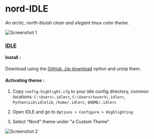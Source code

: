 # nord-IDLE
_An arctic, north-bluish clean and elegant tmux color theme._

![Screenshot 1](https://user-images.githubusercontent.com/54982599/115999823-eeba4280-a60a-11eb-9d37-494c6c70940e.jpg)

### [IDLE](https://docs.python.org/3/library/idle.html)

#### Install :

Download using the [GitHub .zip download](https://github.com/Abhimanyu8/Idle-nord-theme/archive/refs/heads/main.zip) option and unzip them.

#### Activating theme :

1. Copy `config-highlight.cfg` to your idle config directory, common locations: `C:\Users\.idlerc`, `C:\Users\%user%\.idlerc`, `Python\Lib\idlelib`, `/home/.idlerc`, `$HOME/.idlerc`

2. Open IDLE and go to `Options > Configure > Highlighting`

3. Select "Nord" theme under "a Custom Theme"

![Screenshot 2](https://user-images.githubusercontent.com/54982599/115999825-f2e66000-a60a-11eb-9ef1-56934c27eeb0.jpg)

